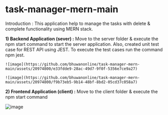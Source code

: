 # task-manager-mern-main

Introduction :
This application help to manage the tasks with delete & complete functionality using MERN stack.

**1) Backend Application (sever) :**
    Move to the server folder & execute the npm start command to start the server application. Also, created unit test case for REST API using JEST. To execute the test cases run the command npm jest.

    ![image](https://github.com/bhuwanonline/task-manager-mern-main/assets/20974800/e33fdde9-28ac-49d7-9f0f-5356e7ce9a27)

    ![image](https://github.com/bhuwanonline/task-manager-mern-main/assets/20974800/f9b73eb5-9b14-48bf-8bd2-05cd37c058a7)
    
**2) Frontend Application (client) :**
   Move to the client folder & execute the npm start command

   ![image](https://github.com/bhuwanonline/task-manager-mern-main/assets/20974800/bdf9bae4-f8d8-4a52-bb29-3c7053061a24)
   
